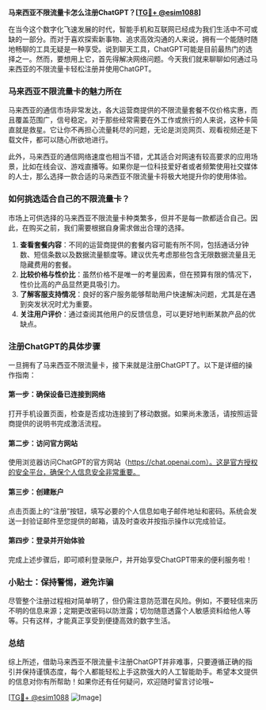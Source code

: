 **马来西亚不限流量卡怎么注册ChatGPT？[[TG💪+ @esim1088](https://t.me/s/esim1088)]**

在当今这个数字化飞速发展的时代，智能手机和互联网已经成为我们生活中不可或缺的一部分。而对于喜欢探索新事物、追求高效沟通的人来说，拥有一个能随时随地畅聊的工具无疑是一种享受。说到聊天工具，ChatGPT可能是目前最热门的选择之一。然而，要想用上它，首先得解决网络问题。今天我们就来聊聊如何通过马来西亚的不限流量卡轻松注册并使用ChatGPT。

### 马来西亚不限流量卡的魅力所在

马来西亚的通信市场非常发达，各大运营商提供的不限流量套餐不仅价格实惠，而且覆盖范围广，信号稳定。对于那些经常需要在外工作或旅行的人来说，这种卡简直就是救星。它让你不再担心流量耗尽的问题，无论是浏览网页、观看视频还是下载文件，都可以随心所欲地进行。

此外，马来西亚的通信网络速度也相当不错，尤其适合对网速有较高要求的应用场景，比如在线会议、游戏直播等。如果你是一位科技爱好者或者频繁使用社交媒体的人士，那么选择一款合适的马来西亚不限流量卡将极大地提升你的使用体验。

### 如何挑选适合自己的不限流量卡？

市场上可供选择的马来西亚不限流量卡种类繁多，但并不是每一款都适合自己。因此，在购买之前，我们需要根据自身需求做出合理的选择。

1. **查看套餐内容**：不同的运营商提供的套餐内容可能有所不同，包括通话分钟数、短信条数以及数据流量额度等。建议优先考虑那些包含无限数据流量且无隐藏费用的套餐。
2. **比较价格与性价比**：虽然价格不是唯一的考量因素，但在预算有限的情况下，性价比高的产品显然更具吸引力。
3. **了解客服支持情况**：良好的客户服务能够帮助用户快速解决问题，尤其是在遇到突发状况时尤为重要。
4. **关注用户评价**：通过查阅其他用户的反馈信息，可以更好地判断某款产品的优缺点。

### 注册ChatGPT的具体步骤

一旦拥有了马来西亚不限流量卡，接下来就是注册ChatGPT了。以下是详细的操作指南：

#### 第一步：确保设备已连接到网络
打开手机设置页面，检查是否成功连接到了移动数据。如果尚未激活，请按照运营商提供的说明书完成激活流程。

#### 第二步：访问官方网站
使用浏览器访问ChatGPT的官方网站（https://chat.openai.com）。这是官方授权的安全平台，确保个人信息安全非常重要。

#### 第三步：创建账户
点击页面上的“注册”按钮，填写必要的个人信息如电子邮件地址和密码。系统会发送一封验证邮件至您提供的邮箱，请及时查收并按指示操作以完成验证。

#### 第四步：登录并开始体验
完成上述步骤后，即可顺利登录账户，并开始享受ChatGPT带来的便利服务啦！

### 小贴士：保持警惕，避免诈骗

尽管整个注册过程相对简单明了，但仍需注意防范潜在风险。例如，不要轻信来历不明的信息来源；定期更改密码以防泄露；切勿随意透露个人敏感资料给他人等等。只有这样，才能真正享受到便捷高效的数字生活。

### 总结

综上所述，借助马来西亚不限流量卡注册ChatGPT并非难事，只要遵循正确的指引并保持谨慎态度，每个人都能轻松上手这款强大的人工智能助手。希望本文提供的信息对你有所帮助！如果你还有任何疑问，欢迎随时留言讨论哦~

[[TG💪+ @esim1088](https://t.me/s/esim1088) ![Image](https://i.postimg.cc/4NQfJmqS/Snipaste-2025-05-13-00-14-12.png)]